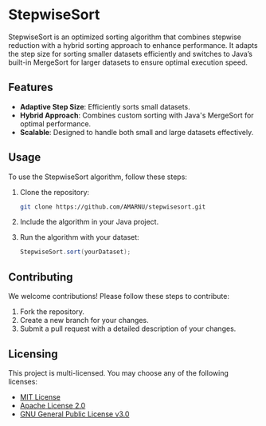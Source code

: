 # StepwiseSort

StepwiseSort is an optimized sorting algorithm that combines stepwise reduction with a hybrid sorting approach to enhance performance. It adapts the step size for sorting smaller datasets efficiently and switches to Java’s built-in MergeSort for larger datasets to ensure optimal execution speed.

## Features
- **Adaptive Step Size**: Efficiently sorts small datasets.
- **Hybrid Approach**: Combines custom sorting with Java's MergeSort for optimal performance.
- **Scalable**: Designed to handle both small and large datasets effectively.

## Usage
To use the StepwiseSort algorithm, follow these steps:

1. Clone the repository:
   ```bash
   git clone https://github.com/AMARNU/stepwisesort.git
   ```

2. Include the algorithm in your Java project.

3. Run the algorithm with your dataset:
   ```java
   StepwiseSort.sort(yourDataset);
   ```

## Contributing
We welcome contributions! Please follow these steps to contribute:
1. Fork the repository.
2. Create a new branch for your changes.
3. Submit a pull request with a detailed description of your changes.

## Licensing
This project is multi-licensed. You may choose any of the following licenses:
- [MIT License](LICENSE)
- [Apache License 2.0](LICENSE)
- [GNU General Public License v3.0](LICENSE)
